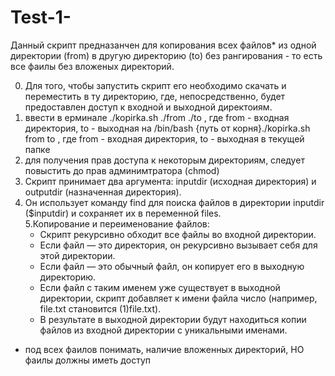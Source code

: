# Test-1-
Данный скрипт предназанчен для копирования всех файлов* из одной директории (from) в другую директорию (to) без рангирования - то есть все фаилы без вложеных директорий. 

0. Для того, чтобы запустить скрипт его необходимо скачать и переместить в ту директорию, где, непосредственно, будет предоставлен доступ к входной и выходной директоиям.
1. ввести в ерминале ./kopirka.sh ./from ./to , где from - входная директория, to - выходная
на /bin/bash {путь от корня}./kopirka.sh from to
, где from - входная директория, to - выходная в текущей папке
2. для получения прав доступа к некоторым директориям, следует повыстить до прав админимтратора (chmod) 
3. Скрипт принимает два аргумента: inputdir (исходная директория) и outputdir (назначенная директория).   
4. Он использует команду find для поиска файлов в директории  inputdir ($inputdir) и сохраняет их в переменной files.   
5.Копирование и переименование файлов:
    - Скрипт рекурсивно обходит все файлы во входной директории.
    - Если файл — это директория, он рекурсивно вызывает себя для этой директории.
    - Если файл — это обычный файл, он копирует его в выходную директорию.
    - Если файл с таким именем уже существует в выходной директории, скрипт добавляет к имени файла число (например, file.txt становится (1)file.txt).
    - В результате в выходной директории будут находиться копии файлов из входной директории с уникальными именами.



* под всех фаилов понимать, наличие вложенных директорий, НО фаилы должны иметь доступ
